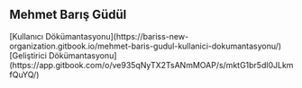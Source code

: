 <h2>Mehmet Barış Güdül</h2>
[Kullanıcı Dökümantasyonu](https://bariss-new-organization.gitbook.io/mehmet-baris-gudul-kullanici-dokumantasyonu/)
[Geliştirici Dökümantasyonu](https://app.gitbook.com/o/ve935qNyTX2TsANmMOAP/s/mktG1br5dl0JLkmfQuYQ/)
